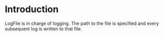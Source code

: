 # Introduction #

LogFile is in charge of logging. The path to the file is specified and every subsequent log is written to that file.